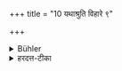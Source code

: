+++
title = "10 यथाश्रुति विहारे ९"

+++

<details><summary>Bühler</summary>

9. (But gifts offered to priests) at sacrifices (are to be given) in the manner prescribed by the Veda.
</details>

<details><summary>हरदत्त-टीका</summary>

## सूत्रम्
यथाश्रुति विहारे ॥ ९॥  
## टिप्पनी
विहारे यज्ञकर्मणि यानि दानानि दक्षिणादीनि, तानि यथाश्रुत्येव । नोदकपूर्वाणि ॥९॥
</details>
